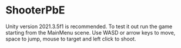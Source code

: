 # ShooterPbE
Unity version 2021.3.5f1 is recommended.
To test it out run the game starting from the MainMenu scene.
Use WASD or arrow keys to move, space to jump, mouse to target and left click to shoot. 
